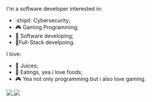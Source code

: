 I'm a software developer interested in:

- :shipit: Cybersecurity;
- 🎮 Gaming Programming;
- 🐊 Software developing;
- 🧳Full-Stack develpoing.

I love:
- 🍊 Juices;
- 🍕 Eatings, yea i love foods;
- 🎮 Yea not only programming but i also love gaming.

<a href="https://github.com/farcuen/farcuen">
 <img align="top" src="https://github-readme-stats.vercel.app/api?username=farcuen&show_icons=true&theme=radical"/>
</a>
<a href="https://github.com/farcuen/farcuen">
 <img align="top" src="https://github-readme-stats.vercel.app/api/top-langs/?username=farcuen&layout=compact&theme=radical"/>
</a>
